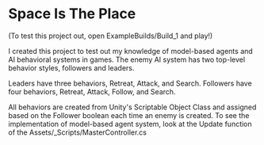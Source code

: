 # Space Is The Place
(To test this project out, open ExampleBuilds/Build_1 and play!)

I created this project to test out my knowledge of model-based agents and AI behavioral systems in games.
The enemy AI system has two top-level behavior styles, followers and leaders.

Leaders have three behaviors, Retreat, Attack, and Search. Followers have four behaviors, Retreat, Attack, Follow, and Search.

All behaviors are created from Unity's Scriptable Object Class and assigned based on the Follower boolean each time an enemy is created.
To see the implementation of model-based agent system, look at the Update function of the Assets/_Scripts/MasterController.cs

